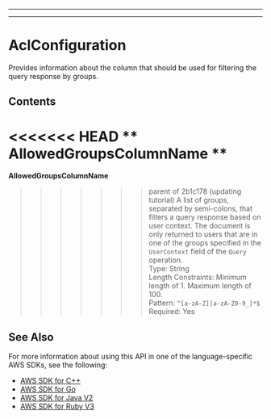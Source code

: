 --------

--------

# AclConfiguration<a name="API_AclConfiguration"></a>

Provides information about the column that should be used for filtering the query response by groups\.

## Contents<a name="API_AclConfiguration_Contents"></a>

<<<<<<< HEAD
 ** AllowedGroupsColumnName **   <a name="Kendra-Type-AclConfiguration-AllowedGroupsColumnName"></a>
=======
 **AllowedGroupsColumnName**   <a name="Kendra-Type-AclConfiguration-AllowedGroupsColumnName"></a>
>>>>>>> parent of 2b1c178 (updating tutorial)
A list of groups, separated by semi\-colons, that filters a query response based on user context\. The document is only returned to users that are in one of the groups specified in the `UserContext` field of the `Query` operation\.  
Type: String  
Length Constraints: Minimum length of 1\. Maximum length of 100\.  
Pattern: `^[a-zA-Z][a-zA-Z0-9_]*$`   
Required: Yes

## See Also<a name="API_AclConfiguration_SeeAlso"></a>

For more information about using this API in one of the language\-specific AWS SDKs, see the following:
+  [ AWS SDK for C\+\+](https://docs.aws.amazon.com/goto/SdkForCpp/kendra-2019-02-03/AclConfiguration) 
+  [ AWS SDK for Go](https://docs.aws.amazon.com/goto/SdkForGoV1/kendra-2019-02-03/AclConfiguration) 
+  [ AWS SDK for Java V2](https://docs.aws.amazon.com/goto/SdkForJavaV2/kendra-2019-02-03/AclConfiguration) 
+  [ AWS SDK for Ruby V3](https://docs.aws.amazon.com/goto/SdkForRubyV3/kendra-2019-02-03/AclConfiguration) 